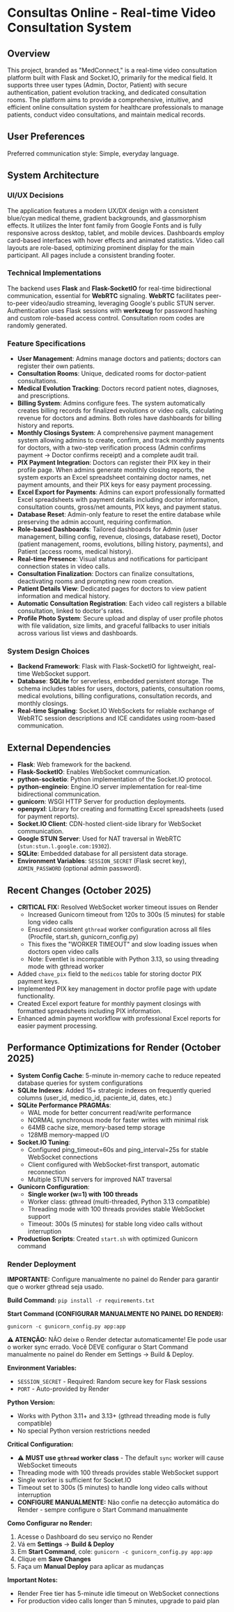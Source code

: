 # Consultas Online - Real-time Video Consultation System

## Overview
This project, branded as "MedConnect," is a real-time video consultation platform built with Flask and Socket.IO, primarily for the medical field. It supports three user types (Admin, Doctor, Patient) with secure authentication, patient evolution tracking, and dedicated consultation rooms. The platform aims to provide a comprehensive, intuitive, and efficient online consultation system for healthcare professionals to manage patients, conduct video consultations, and maintain medical records.

## User Preferences
Preferred communication style: Simple, everyday language.

## System Architecture

### UI/UX Decisions
The application features a modern UX/DX design with a consistent blue/cyan medical theme, gradient backgrounds, and glassmorphism effects. It utilizes the Inter font family from Google Fonts and is fully responsive across desktop, tablet, and mobile devices. Dashboards employ card-based interfaces with hover effects and animated statistics. Video call layouts are role-based, optimizing prominent display for the main participant. All pages include a consistent branding footer.

### Technical Implementations
The backend uses **Flask** and **Flask-SocketIO** for real-time bidirectional communication, essential for **WebRTC** signaling. **WebRTC** facilitates peer-to-peer video/audio streaming, leveraging Google's public STUN server. Authentication uses Flask sessions with **werkzeug** for password hashing and custom role-based access control. Consultation room codes are randomly generated.

### Feature Specifications
-   **User Management**: Admins manage doctors and patients; doctors can register their own patients.
-   **Consultation Rooms**: Unique, dedicated rooms for doctor-patient consultations.
-   **Medical Evolution Tracking**: Doctors record patient notes, diagnoses, and prescriptions.
-   **Billing System**: Admins configure fees. The system automatically creates billing records for finalized evolutions or video calls, calculating revenue for doctors and admins. Both roles have dashboards for billing history and reports.
-   **Monthly Closings System**: A comprehensive payment management system allowing admins to create, confirm, and track monthly payments for doctors, with a two-step verification process (Admin confirms payment → Doctor confirms receipt) and a complete audit trail.
-   **PIX Payment Integration**: Doctors can register their PIX key in their profile page. When admins generate monthly closing reports, the system exports an Excel spreadsheet containing doctor names, net payment amounts, and their PIX keys for easy payment processing.
-   **Excel Export for Payments**: Admins can export professionally formatted Excel spreadsheets with payment details including doctor information, consultation counts, gross/net amounts, PIX keys, and payment status.
-   **Database Reset**: Admin-only feature to reset the entire database while preserving the admin account, requiring confirmation.
-   **Role-based Dashboards**: Tailored dashboards for Admin (user management, billing config, revenue, closings, database reset), Doctor (patient management, rooms, evolutions, billing history, payments), and Patient (access rooms, medical history).
-   **Real-time Presence**: Visual status and notifications for participant connection states in video calls.
-   **Consultation Finalization**: Doctors can finalize consultations, deactivating rooms and prompting new room creation.
-   **Patient Details View**: Dedicated pages for doctors to view patient information and medical history.
-   **Automatic Consultation Registration**: Each video call registers a billable consultation, linked to doctor's rates.
-   **Profile Photo System**: Secure upload and display of user profile photos with file validation, size limits, and graceful fallbacks to user initials across various list views and dashboards.

### System Design Choices
-   **Backend Framework**: Flask with Flask-SocketIO for lightweight, real-time WebSocket support.
-   **Database**: **SQLite** for serverless, embedded persistent storage. The schema includes tables for users, doctors, patients, consultation rooms, medical evolutions, billing configurations, consultation records, and monthly closings.
-   **Real-time Signaling**: Socket.IO WebSockets for reliable exchange of WebRTC session descriptions and ICE candidates using room-based communication.

## External Dependencies
-   **Flask**: Web framework for the backend.
-   **Flask-SocketIO**: Enables WebSocket communication.
-   **python-socketio**: Python implementation of the Socket.IO protocol.
-   **python-engineio**: Engine.IO server implementation for real-time bidirectional communication.
-   **gunicorn**: WSGI HTTP Server for production deployments.
-   **openpyxl**: Library for creating and formatting Excel spreadsheets (used for payment reports).
-   **Socket.IO Client**: CDN-hosted client-side library for WebSocket communication.
-   **Google STUN Server**: Used for NAT traversal in WebRTC (`stun:stun.l.google.com:19302`).
-   **SQLite**: Embedded database for all persistent data storage.
-   **Environment Variables**: `SESSION_SECRET` (Flask secret key), `ADMIN_PASSWORD` (optional admin password).

## Recent Changes (October 2025)
-   **CRITICAL FIX:** Resolved WebSocket worker timeout issues on Render
    - Increased Gunicorn timeout from 120s to 300s (5 minutes) for stable long video calls
    - Ensured consistent `gthread` worker configuration across all files (Procfile, start.sh, gunicorn_config.py)
    - This fixes the "WORKER TIMEOUT" and slow loading issues when doctors open video calls
    - Note: Eventlet is incompatible with Python 3.13, so using threading mode with gthread worker
-   Added `chave_pix` field to the `medicos` table for storing doctor PIX payment keys.
-   Implemented PIX key management in doctor profile page with update functionality.
-   Created Excel export feature for monthly payment closings with formatted spreadsheets including PIX information.
-   Enhanced admin payment workflow with professional Excel reports for easier payment processing.

## Performance Optimizations for Render (October 2025)
-   **System Config Cache**: 5-minute in-memory cache to reduce repeated database queries for system configurations
-   **SQLite Indexes**: Added 15+ strategic indexes on frequently queried columns (user_id, medico_id, paciente_id, dates, etc.)
-   **SQLite Performance PRAGMAs**: 
    - WAL mode for better concurrent read/write performance
    - NORMAL synchronous mode for faster writes with minimal risk
    - 64MB cache size, memory-based temp storage
    - 128MB memory-mapped I/O
-   **Socket.IO Tuning**: 
    - Configured ping_timeout=60s and ping_interval=25s for stable WebSocket connections
    - Client configured with WebSocket-first transport, automatic reconnection
    - Multiple STUN servers for improved NAT traversal
-   **Gunicorn Configuration**: 
    - **Single worker (w=1) with 100 threads**
    - Worker class: gthread (multi-threaded, Python 3.13 compatible)
    - Threading mode with 100 threads provides stable WebSocket support
    - Timeout: 300s (5 minutes) for stable long video calls without interruption
-   **Production Scripts**: Created `start.sh` with optimized Gunicorn command

### Render Deployment

**IMPORTANTE:** Configure manualmente no painel do Render para garantir que o worker gthread seja usado.

**Build Command:** `pip install -r requirements.txt`

**Start Command (CONFIGURAR MANUALMENTE NO PAINEL DO RENDER):** 
```
gunicorn -c gunicorn_config.py app:app
```

**⚠️ ATENÇÃO:** NÃO deixe o Render detectar automaticamente! Ele pode usar o worker sync errado. Você DEVE configurar o Start Command manualmente no painel do Render em Settings → Build & Deploy.

**Environment Variables:**
- `SESSION_SECRET` - Required: Random secure key for Flask sessions
- `PORT` - Auto-provided by Render

**Python Version:**
- Works with Python 3.11+ and 3.13+ (gthread threading mode is fully compatible)
- No special Python version restrictions needed

**Critical Configuration:**
- ⚠️ **MUST use `gthread` worker class** - The default `sync` worker will cause WebSocket timeouts
- Threading mode with 100 threads provides stable WebSocket support
- Single worker is sufficient for Socket.IO
- Timeout set to 300s (5 minutes) to handle long video calls without interruption
- **CONFIGURE MANUALMENTE:** Não confie na detecção automática do Render - sempre configure o Start Command manualmente

**Como Configurar no Render:**
1. Acesse o Dashboard do seu serviço no Render
2. Vá em **Settings** → **Build & Deploy**
3. Em **Start Command**, cole: `gunicorn -c gunicorn_config.py app:app`
4. Clique em **Save Changes**
5. Faça um **Manual Deploy** para aplicar as mudanças

**Important Notes:**
- Render Free tier has 5-minute idle timeout on WebSocket connections
- For production video calls longer than 5 minutes, upgrade to paid plan